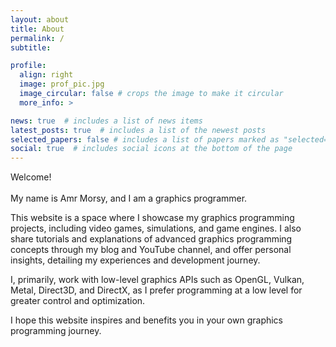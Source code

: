```yaml
---
layout: about
title: About
permalink: /
subtitle:

profile:
  align: right
  image: prof_pic.jpg
  image_circular: false # crops the image to make it circular
  more_info: >

news: true  # includes a list of news items
latest_posts: true  # includes a list of the newest posts
selected_papers: false # includes a list of papers marked as "selected={true}"
social: true  # includes social icons at the bottom of the page
---
```


Welcome! <br>
<br>
My name is Amr Morsy, and I am a graphics programmer. 


This website is a space where I showcase my graphics programming projects, including video games, simulations, and game engines. I also share tutorials and explanations of advanced graphics programming concepts through my blog and YouTube channel, and offer personal insights, detailing my experiences and development journey.


I, primarily, work with low-level graphics APIs such as OpenGL, Vulkan, Metal, Direct3D, and DirectX, as I prefer programming at a low level for greater control and optimization.


I hope this website inspires and benefits you in your own graphics programming journey.

<br> 
<br>
